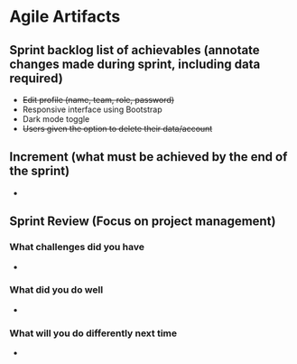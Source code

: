# Agile Artifacts

## Sprint backlog list of achievables (annotate changes made during sprint, including data required)

- ~~Edit profile (name, team, role, password)~~
- Responsive interface using Bootstrap
- Dark mode toggle
- ~~Users given the option to delete their data/account~~

## Increment (what must be achieved by the end of the sprint)

-

## Sprint Review (Focus on project management)

### What challenges did you have

-

### What did you do well

-

### What will you do differently next time

-
